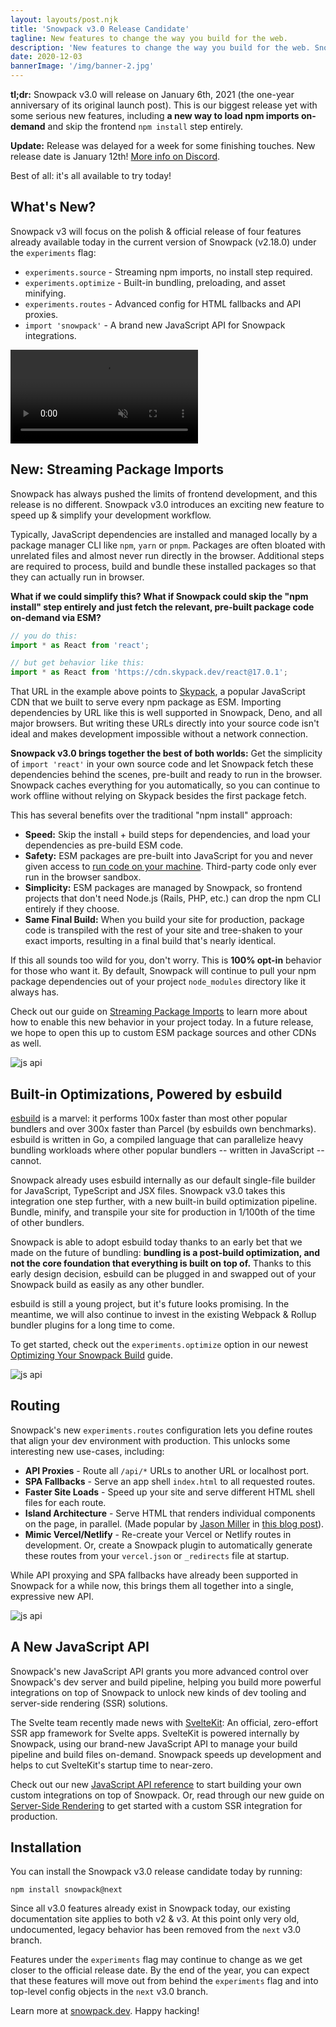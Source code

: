 ```yaml
---
layout: layouts/post.njk
title: 'Snowpack v3.0 Release Candidate'
tagline: New features to change the way you build for the web.
description: 'New features to change the way you build for the web. Snowpack v3.0 will release on January 6th, 2021 (the one-year anniversary of its original launch post). This is our biggest release yet with some serious new features, including a new way to load npm packages on-demand that lets you skip the `npm install` step entirely.'
date: 2020-12-03
bannerImage: '/img/banner-2.jpg'
---
```


**tl;dr:** Snowpack v3.0 will release on January 6th, 2021 (the one-year anniversary of its original launch post). This is our biggest release yet with some serious new features, including **a new way to load npm imports on-demand** and skip the frontend `npm install` step entirely.

**Update:** Release was delayed for a week for some finishing touches. New release date is January 12th! [More info on Discord](https://discord.com/channels/712696926406967308/783454799051489301/796785330932940800).

Best of all: it's all available to try today!

## What's New?

Snowpack v3 will focus on the polish & official release of four features already available today in the current version of Snowpack (v2.18.0) under the `experiments` flag:

- `experiments.source` - Streaming npm imports, no install step required.
- `experiments.optimize` - Built-in bundling, preloading, and asset minifying.
- `experiments.routes` - Advanced config for HTML fallbacks and API proxies.
- `import 'snowpack'` - A brand new JavaScript API for Snowpack integrations.

<video preload="auto" autoplay loop muted playsinline>
    <source src="/img/snowpackskypack.webm" type="video/webm">
    <source src="/img/snowpackskypack.mp4" type="video/mp4">
</video>

## New: Streaming Package Imports

Snowpack has always pushed the limits of frontend development, and this release is no different. Snowpack v3.0 introduces an exciting new feature to speed up & simplify your development workflow.

Typically, JavaScript dependencies are installed and managed locally by a package manager CLI like `npm`, `yarn` or `pnpm`. Packages are often bloated with unrelated files and almost never run directly in the browser. Additional steps are required to process, build and bundle these installed packages so that they can actually run in browser.

**What if we could simplify this? What if Snowpack could skip the "npm install" step entirely and just fetch the relevant, pre-built package code on-demand via ESM?**

```js
// you do this:
import * as React from 'react';

// but get behavior like this:
import * as React from 'https://cdn.skypack.dev/react@17.0.1';
```

That URL in the example above points to [Skypack](https://www.skypack.dev/), a popular JavaScript CDN that we built to serve every npm package as ESM. Importing dependencies by URL like this is well supported in Snowpack, Deno, and all major browsers. But writing these URLs directly into your source code isn't ideal and makes development impossible without a network connection.

**Snowpack v3.0 brings together the best of both worlds:** Get the simplicity of `import 'react'` in your own source code and let Snowpack fetch these dependencies behind the scenes, pre-built and ready to run in the browser. Snowpack caches everything for you automatically, so you can continue to work offline without relying on Skypack besides the first package fetch.

This has several benefits over the traditional "npm install" approach:

- **Speed:** Skip the install + build steps for dependencies, and load your dependencies as pre-build ESM code.
- **Safety:** ESM packages are pre-built into JavaScript for you and never given access to [run code on your machine](https://www.usenix.org/system/files/sec19-zimmermann.pdf). Third-party code only ever run in the browser sandbox.
- **Simplicity:** ESM packages are managed by Snowpack, so frontend projects that don't need Node.js (Rails, PHP, etc.) can drop the npm CLI entirely if they choose.
- **Same Final Build:** When you build your site for production, package code is transpiled with the rest of your site and tree-shaken to your exact imports, resulting in a final build that's nearly identical.

If this all sounds too wild for you, don't worry. This is **100% opt-in** behavior for those who want it. By default, Snowpack will continue to pull your npm package dependencies out of your project `node_modules` directory like it always has.

Check out our guide on [Streaming Package Imports](/guides/streaming-npm-imports) to learn more about how to enable this new behavior in your project today. In a future release, we hope to open this up to custom ESM package sources and other CDNs as well.

![js api](/img/post-snowpackv3-esbuild.png)

## Built-in Optimizations, Powered by esbuild

[esbuild](https://esbuild.github.io/) is a marvel: it performs 100x faster than most other popular bundlers and over 300x faster than Parcel (by esbuilds own benchmarks). esbuild is written in Go, a compiled language that can parallelize heavy bundling workloads where other popular bundlers -- written in JavaScript -- cannot.

Snowpack already uses esbuild internally as our default single-file builder for JavaScript, TypeScript and JSX files. Snowpack v3.0 takes this integration one step further, with a new built-in build optimization pipeline. Bundle, minify, and transpile your site for production in 1/100th of the time of other bundlers.

Snowpack is able to adopt esbuild today thanks to an early bet that we made on the future of bundling: **bundling is a post-build optimization, and not the core foundation that everything is built on top of.** Thanks to this early design decision, esbuild can be plugged in and swapped out of your Snowpack build as easily as any other bundler.

esbuild is still a young project, but it's future looks promising. In the meantime, we will also continue to invest in the existing Webpack & Rollup bundler plugins for a long time to come.

To get started, check out the `experiments.optimize` option in our newest [Optimizing Your Snowpack Build](/guides/optimize-and-bundle) guide.

![js api](/img/post-snowpackv3-routes.png)

## Routing

Snowpack's new `experiments.routes` configuration lets you define routes that align your dev environment with production. This unlocks some interesting new use-cases, including:

- **API Proxies** - Route all `/api/*` URLs to another URL or localhost port.
- **SPA Fallbacks** - Serve an app shell `index.html` to all requested routes.
- **Faster Site Loads** - Speed up your site and serve different HTML shell files for each route.
- **Island Architecture** - Serve HTML that renders individual components on the page, in parallel. (Made popular by [Jason Miller](https://twitter.com/_developit) in [this blog post](https://jasonformat.com/islands-architecture/)).
- **Mimic Vercel/Netlify** - Re-create your Vercel or Netlify routes in development. Or, create a Snowpack plugin to automatically generate these routes from your `vercel.json` or `_redirects` file at startup.

While API proxying and SPA fallbacks have already been supported in Snowpack for a while now, this brings them all together into a single, expressive new API.

![js api](/img/post-snowpackv3-jsapi.png)

## A New JavaScript API

Snowpack's new JavaScript API grants you more advanced control over Snowpack's dev server and build pipeline, helping you build more powerful integrations on top of Snowpack to unlock new kinds of dev tooling and server-side rendering (SSR) solutions.

The Svelte team recently made news with [SvelteKit](https://svelte.dev/blog/whats-the-deal-with-sveltekit): An official, zero-effort SSR app framework for Svelte apps. SvelteKit is powered internally by Snowpack, using our brand-new JavaScript API to manage your build pipeline and build files on-demand. Snowpack speeds up development and helps to cut SvelteKit's startup time to near-zero.

Check out our new [JavaScript API reference](/reference/javascript-interface) to start building your own custom integrations on top of Snowpack. Or, read through our new guide on [Server-Side Rendering](/guides/server-side-render) to get started with a custom SSR integration for production.

## Installation

You can install the Snowpack v3.0 release candidate today by running:

```
npm install snowpack@next
```

Since all v3.0 features already exist in Snowpack today, our existing documentation site applies to both v2 & v3. At this point only very old, undocumented, legacy behavior has been removed from the `next` v3.0 branch.

Features under the `experiments` flag may continue to change as we get closer to the official release date. By the end of the year, you can expect that these features will move out from behind the `experiments` flag and into top-level config objects in the `next` v3.0 branch.

Learn more at [snowpack.dev](https://www.snowpack.dev). Happy hacking!
